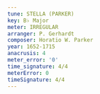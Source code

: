 ```yaml
---
tune: STELLA (PARKER)
key: B♭ Major
meter: IRREGULAR
arranger: P. Gerhardt
composer: Horatio W. Parker
year: 1652-1715
anacrusis: 4
meter_error: '0'
time_signature: 4/4
meterError: 0
timeSignature: 4/4
---
```

